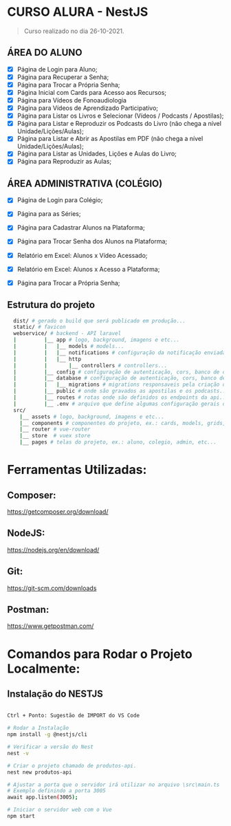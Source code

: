 # CURSO ALURA - NestJS

> Curso realizado no dia 26-10-2021.


## ÁREA DO ALUNO
- [x] Página de Login para Aluno;
- [x] Página para Recuperar a Senha;
- [x] Página para Trocar a Própria Senha;
- [x] Página Inicial com Cards para Acesso aos Recursos;
- [x] Página para Vídeos de Fonoaudiologia
- [x] Página para Vídeos de Aprendizado Participativo;
- [x] Página para Listar os Livros e Selecionar (Vídeos / Podcasts / Apostilas);
- [x] Página para Listar e Reproduzir os Podcasts do Livro (não chega a nível Unidade/Lições/Aulas);
- [x] Página para Listar e Abrir as Apostilas em PDF (não chega a nível Unidade/Lições/Aulas);
- [x] Página para Listar as Unidades, Lições e Aulas do Livro;
- [x] Página para Reproduzir as Aulas;

## ÁREA ADMINISTRATIVA (COLÉGIO)
- [x] Página de Login para Colégio;
- [x] Página para as Séries;
- [x] Página para Cadastrar Alunos na Plataforma;
- [x] Página para Trocar Senha dos Alunos na Plataforma;
- [x] Relatório em Excel: Alunos x Vídeo Acessado;
- [x] Relatório em Excel: Alunos x Acesso a Plataforma;
- [x] Página para Trocar a Própria Senha;


## Estrutura do projeto
``` bash
  dist/ # gerado o build que será publicado em produção...
  static/ # favicon
  webservice/ # backend - API laravel
  |         |__ app # logo, background, imagens e etc...
  |         |   |__ models # models...  
  |         |   |__ notifications # configuração da notificação enviada via email...  
  |         |   |__ http
  |         |       |__ controllers # controllers... 
  |         |__ config # configuração de autenticação, cors, banco de dados, email, etc...
  |         |__ database # configuração de autenticação, cors, banco de dados, email, etc...
  |         |   |__ migrations # migrations responsaveis pela criação do banco de dados...  
  |         |__ public # onde são gravados as apostilas e os podcasts...
  |         |__ routes # rotas onde são definidos os endpoints da api...
  |         |__ .env # arquivo que define algumas configuração gerais do projeto...
  src/
    |__ assets # logo, background, imagens e etc... 
    |__ components # componentes do projeto, ex.: cards, models, grids, progress bar... 
    |__ router # vue-router
    |__ store  # vuex store
    |__ pages # telas do projeto, ex.: aluno, colegio, admin, etc...
```


# Ferramentas Utilizadas:
## Composer:
https://getcomposer.org/download/

## NodeJS:
https://nodejs.org/en/download/

## Git:
https://git-scm.com/downloads

## Postman:
https://www.getpostman.com/



# Comandos para Rodar o Projeto Localmente:

## Instalação do NESTJS
``` bash

Ctrl + Ponto: Sugestão de IMPORT do VS Code

# Rodar a Instalação
npm install -g @nestjs/cli

# Verificar a versão do Nest
nest -v

# Criar o projeto chamado de produtos-api.
nest new produtos-api

# Ajustar a porta que o servidor irá utilizar no arquivo \src\main.ts
# Exemplo definindo a porta 3005
await app.listen(3005);

# Iniciar o servidor web com o Vue
npm start

```

